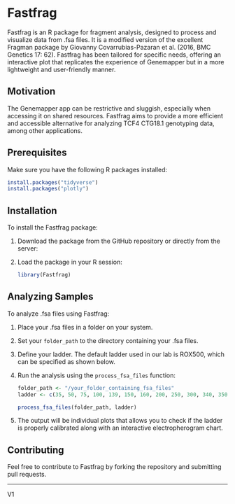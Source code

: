 # Fastfrag

Fastfrag is an R package for fragment analysis, designed to process and visualize data from .fsa files. It is a modified version of the excellent Fragman package by Giovanny Covarrubias-Pazaran et al. (2016, BMC Genetics 17: 62). Fastfrag has been tailored for specific needs, offering an interactive plot that replicates the experience of Genemapper but in a more lightweight and user-friendly manner.

## Motivation

The Genemapper app can be restrictive and sluggish, especially when accessing it on shared resources. Fastfrag aims to provide a more efficient and accessible alternative for analyzing TCF4 CTG18.1 genotyping data, among other applications.

## Prerequisites

Make sure you have the following R packages installed:

```r
install.packages("tidyverse")
install.packages("plotly")
```

## Installation

To install the Fastfrag package:

1. Download the package from the GitHub repository or directly from the server:
   
2. Load the package in your R session:

   ```r
   library(Fastfrag)
   ```

## Analyzing Samples

To analyze .fsa files using Fastfrag:

1. Place your .fsa files in a folder on your system.
2. Set your `folder_path` to the directory containing your .fsa files.
3. Define your ladder. The default ladder used in our lab is ROX500, which can be specified as shown below.

4. Run the analysis using the `process_fsa_files` function:

   ```r
   folder_path <- "/your_folder_containing_fsa_files"
   ladder <- c(35, 50, 75, 100, 139, 150, 160, 200, 250, 300, 340, 350, 400, 450, 490, 500)

   process_fsa_files(folder_path, ladder)
   ```

5. The output will be individual plots that allows you to check if the ladder is properly calibrated along with an interactive electropherogram chart.

## Contributing

Feel free to contribute to Fastfrag by forking the repository and submitting pull requests.


---
V1
